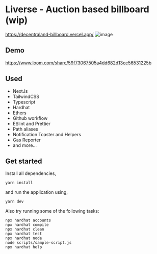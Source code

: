 
# Liverse - Auction based billboard (wip)

https://decentraland-billboard.vercel.app/
![image](https://user-images.githubusercontent.com/29498872/152671335-586828a7-39b6-4f76-a13c-82b326efcaee.png)

## Demo
https://www.loom.com/share/59f73067505a4dd682d13ec56531225b

## Used 
 - NextJs
 - TailwindCSS
 - Typescript
 - Hardhat
 - Ethers
 - Github workflow
 - ESlint and Prettier
 - Path aliases
 - Notification Toaster and Helpers
 - Gas Reporter
 - and more...

## Get started

Install all dependencies,

```
yarn install
```

and run the application using,

```
yarn dev
```

Also try running some of the following tasks:

```shell
npx hardhat accounts
npx hardhat compile
npx hardhat clean
npx hardhat test
npx hardhat node
node scripts/sample-script.js
npx hardhat help
```
